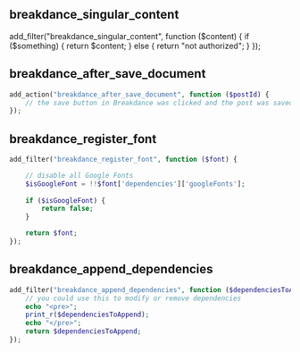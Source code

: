 ## breakdance_singular_content

add_filter("breakdance_singular_content", function ($content) {
    if ($something) {
        return $content;
    } else {
        return "not authorized";
    }
});


## breakdance_after_save_document

```php
add_action("breakdance_after_save_document", function ($postId) {
    // the save button in Breakdance was clicked and the post was saved
});
```

## breakdance_register_font

```php
add_filter("breakdance_register_font", function ($font) {

    // disable all Google Fonts
    $isGoogleFont = !!$font['dependencies']['googleFonts'];
    
    if ($isGoogleFont) {
        return false;
    }

    return $font;
});
```

## breakdance_append_dependencies
```php
add_filter("breakdance_append_dependencies", function ($dependenciesToAppend) {
    // you could use this to modify or remove dependencies
    echo "<pre>";
    print_r($dependenciesToAppend);
    echo "</pre>";
    return $dependenciesToAppend;
});
```
